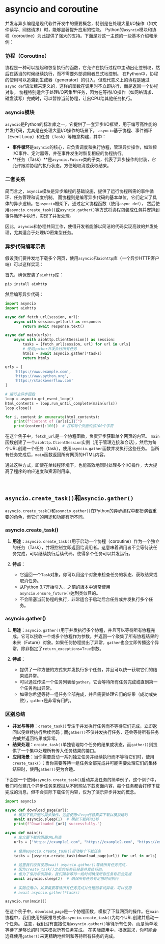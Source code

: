# asyncio and coroutine
并发与异步编程是现代软件开发中的重要概念，特别是在处理大量I/O操作（如文件读写、网络请求）时，能够显著提升应用的性能。
Python的`asyncio`模块和协程（coroutine）为此提供了强大的支持。下面是对这一主题的一些基本介绍和示例：

### 协程（Coroutine）

协程是一种可以挂起和恢复执行的函数，它允许在执行过程中主动出让控制权，然后在适当的时候继续执行，而不需要外部调用者显式地控制。
在Python中，协程的使用可以追溯到生成器（generator）的引入，但现代意义上的协程是通过`async def`语法糖来定义的，这样的函数在调用时不立即执行，而是返回一个协程对象。
协程特别适合于处理I/O密集型任务，因为在等待I/O操作（如网络请求、磁盘读写）完成时，可以暂停当前协程，让出CPU给其他任务执行。

### asyncio模块

`asyncio`是Python的标准库之一，它提供了一套异步I/O框架，用于编写高性能的并发代码，尤其是在处理大量I/O操作的场景下。
`asyncio`基于协程、事件循环（Event Loop）和任务（Task）等概念构建，其中：

- **事件循环**是`asyncio`的核心，它负责调度和执行协程，管理异步操作，如监控I/O事件、定时器等，并在事件发生时恢复相应的协程执行。
- **任务（Task）**是`asyncio.Future`类的子类，代表了异步操作的封装，它允许跟踪协程的执行状态，方便地取消或获取结果。

### 二者关系

简而言之，`asyncio`模块是异步编程的基础设施，提供了运行协程所需的事件循环、任务管理和调度机制。
而协程则是编写异步代码的基本单位，它们定义了具体的异步逻辑。在`asyncio`框架下，通过定义协程函数（使用`async def`），
然后使用`asyncio.create_task()`或`asyncio.gather()`等方式将协程包装成任务并安排到事件循环中执行，实现了并发处理。

因此，`asyncio`和协程共同工作，使得开发者能够以简洁的代码实现高效的并发处理，尤其适合于处理I/O密集型任务。

### 异步代码编写示例

假设我们要并发地下载多个网页，使用`asyncio`和`aiohttp`库（一个异步HTTP客户端）可以这样实现：

首先，确保安装了`aiohttp`库：
```bash
pip install aiohttp
```

然后编写异步代码：
```python
import asyncio
import aiohttp

async def fetch_url(session, url):
    async with session.get(url) as response:
        return await response.text()

async def main(urls):
    async with aiohttp.ClientSession() as session:
        tasks = [fetch_url(session, url) for url in urls]
        # 使用gather并发执行所有任务
        htmls = await asyncio.gather(*tasks)
        return htmls

urls = [
    'https://www.example.com',
    'https://www.python.org',
    'https://stackoverflow.com'
]

# 运行主异步函数
loop = asyncio.get_event_loop()
html_contents = loop.run_until_complete(main(urls))
loop.close()

for i, content in enumerate(html_contents):
    print(f"Content of {urls[i]}:")
    print(content[:100])  # 打印每个页面的前100个字符
```

在这个例子中，`fetch_url`是一个协程函数，负责异步获取单个网页的内容。
`main`函数创建了一个`aiohttp.ClientSession`实例（用于管理连接和会话），然后为每个URL创建一个任务（task），使用`asyncio.gather`函数并发执行这些任务。
当所有任务完成后，`main`函数返回所有网页的HTML内容。

通过这种方式，即使在单线程环境下，也能高效地同时处理多个I/O操作，大大提高了程序的响应速度和资源利用率。

<br>

## `asyncio.create_task()`和`asyncio.gather()`
`asyncio.create_task()`和`asyncio.gather()`在Python的异步编程中都扮演着重要的角色，但它们的用途和功能有所不同。

### asyncio.create_task()

1. **用途**：`asyncio.create_task()`用于启动一个协程（coroutine）作为一个独立的任务（Task），并将控制立即返回给调用者。这意味着调用者不会等待该任务完成，可以继续执行后续代码，使得多个任务可以并发运行。

2. **特点**：
   - 它返回一个`Task`对象，你可以用这个对象来检查任务的状态、获取结果或取消任务。
   - 从Python 3.7开始引入，之前的版本中通常使用`asyncio.ensure_future()`达到类似目的。
   - 不会阻塞当前协程的执行，非常适合于启动后台任务或并发执行多个任务。

### asyncio.gather()

1. **用途**：`asyncio.gather()`用于并发执行多个协程，并且可以等待所有协程完成。它可以接收一个或多个协程作为参数，并返回一个聚集了所有协程结果的未来（Future）对象。如果任何协程抛出了异常，`gather`也会立即传播这个异常，除非指定了`return_exceptions=True`参数。

2. **特点**：
   - 提供了一种方便的方式来并发执行多个任务，并且可以统一获取它们的结果或异常。
   - 可以通过传递一个任务列表给`gather`，它会等待所有任务完成或直到第一个任务抛出异常。
   - 如果你希望等待一组任务全部完成，并且需要处理它们的结果（成功或失败），`gather`是非常有用的。

### 区别总结

- **并发与等待**：`create_task()`专注于并发执行任务而不等待它们完成，立即返回以便继续执行后续代码；而`gather()`不仅并发执行任务，还会等待所有任务完成并返回结果或异常。
- **结果处理**：`create_task()`单独管理每个任务的结果或状态，而`gather()`则提供了一个集中处理所有传入任务结果的接口。
- **应用场景**：当你需要启动一系列独立任务并继续执行而不等待它们时，使用`create_task()`；当你需要等待一组任务全部完成并可能需要处理它们的集体结果时，使用`gather()`更为合适。


下面是一个使用`asyncio.create_task()`启动并发任务的简单例子。这个例子中，我们将创建几个异步任务来模拟从不同网站下载页面内容，每个任务都会打印下载完成的消息，但不会实际下载任何内容，仅为了演示异步并发的概念。

```python
import asyncio

async def download_page(url):
    # 模拟下载页面的异步操作，这里使用sleep代替真实下载以模拟延时
    await asyncio.sleep(1)  # 模拟下载耗时1秒
    print(f"Downloaded {url} successfully.")

async def main():
    # 定义要下载的页面URL列表
    urls = ["https://example1.com", "https://example2.com", "https://example3.com"]
    
    # 使用asyncio.create_task()启动每个下载任务
    tasks = [asyncio.create_task(download_page(url)) for url in urls]
    
    # 这里我们没有使用await asyncio.gather()等待所有任务完成，
    # 因为create_task()之后的任务已经是并发执行的。
    # 但为了保持示例简单，我们简单等待一段时间确保所有任务有机会完成
    await asyncio.sleep(2)  # 确保所有任务有足够时间执行
    
    # 实际应用中，如果需要等待所有任务完成并处理结果或异常，可以使用
    # await asyncio.gather(*tasks)

asyncio.run(main())
```

在这个例子中，`download_page`是一个协程函数，模拟了下载网页的操作。在`main`协程中，我们使用列表推导式和`asyncio.create_task()`为每个URL创建并启动一个任务。
注意，我们没有直接使用`asyncio.gather()`等待所有任务，而是简单地等待了足够长的时间来模拟所有任务完成。
在实际应用中，根据需求，你可能会选择使用`gather()`来更精确地控制和等待所有任务的完成。